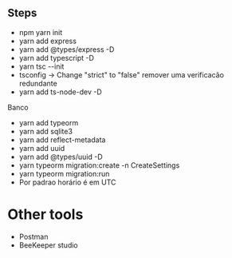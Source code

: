 ## Steps

- npm yarn init
- yarn add express
- yarn add @types/express -D
- yarn add typescript -D
- yarn tsc --init
- tsconfig -> Change "strict" to "false" remover uma verificacão redundante
- yarn add ts-node-dev -D

Banco
- yarn add typeorm
- yarn add sqlite3
- yarn add reflect-metadata
- yarn add uuid
- yarn add  @types/uuid -D
- yarn typeorm migration:create -n CreateSettings
- yarn typeorm migration:run     
- Por padrao horário é em UTC



# Other tools
- Postman
- BeeKeeper studio

